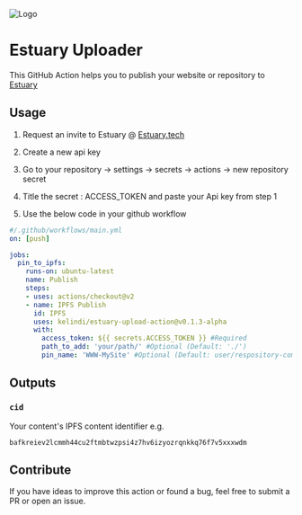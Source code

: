 ![Logo](https://github.com/kelindi/estuary-upload-action/blob/main/logo.png?raw=true)
# Estuary Uploader 

This GitHub Action helps you to publish your website or repository to  [Estuary](https://estuary.tech/)
## Usage
1. Request an invite to Estuary @ [Estuary.tech](https://estuary.tech/)
  1. Create a new api key 
2. Go to your repository -> settings -> secrets -> actions -> new repository secret
  1. Title the secret : ACCESS_TOKEN and paste your Api key from step 1
  
3. Use the below code in your github workflow

```yaml
#/.github/workflows/main.yml
on: [push]

jobs:
  pin_to_ipfs:
    runs-on: ubuntu-latest
    name: Publish
    steps:
    - uses: actions/checkout@v2
    - name: IPFS Publish
      id: IPFS
      uses: kelindi/estuary-upload-action@v0.1.3-alpha
      with:
        access_token: ${{ secrets.ACCESS_TOKEN }} #Required
        path_to_add: 'your/path/' #Optional (Default: './')
        pin_name: 'WWW-MySite' #Optional (Default: user/respository-commithash)
```
## Outputs
### `cid`
Your content's IPFS content identifier e.g.

`bafkreiev2lcmmh44cu2ftmbtwzpsi4z7hv6izyozrqnkkq76f7v5xxxwdm`
## Contribute
If you have ideas to improve this action or found a bug, feel free to submit a PR or open an issue.


